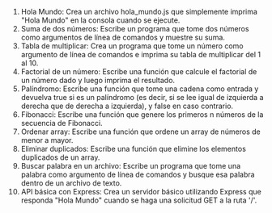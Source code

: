 1. Hola Mundo: Crea un archivo hola_mundo.js que simplemente imprima "Hola Mundo" en la consola cuando se ejecute.
2. Suma de dos números: Escribe un programa que tome dos números como argumentos de línea de comandos y muestre su suma.
3. Tabla de multiplicar: Crea un programa que tome un número como argumento de línea de comandos e imprima su tabla de multiplicar del 1 al 10.
4. Factorial de un número: Escribe una función que calcule el factorial de un número dado y luego imprima el resultado.
5. Palíndromo: Escribe una función que tome una cadena como entrada y devuelva true si es un palíndromo (es decir, si se lee igual de izquierda a derecha que de derecha a izquierda), y false en caso contrario.
6. Fibonacci: Escribe una función que genere los primeros n números de la secuencia de Fibonacci.
7. Ordenar array: Escribe una función que ordene un array de números de menor a mayor.
8. Eliminar duplicados: Escribe una función que elimine los elementos duplicados de un array.
9. Buscar palabra en un archivo: Escribe un programa que tome una palabra como argumento de línea de comandos y busque esa palabra dentro de un archivo de texto.
10. API básica con Express: Crea un servidor básico utilizando Express que responda "Hola Mundo" cuando se haga una solicitud GET a la ruta '/'.